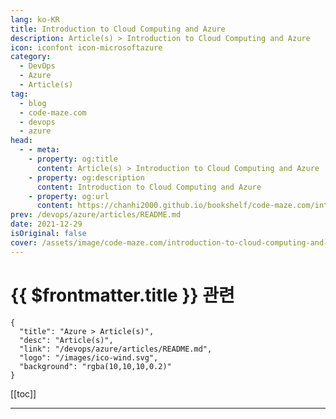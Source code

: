 ```yaml
---
lang: ko-KR
title: Introduction to Cloud Computing and Azure
description: Article(s) > Introduction to Cloud Computing and Azure
icon: iconfont icon-microsoftazure
category: 
  - DevOps
  - Azure
  - Article(s)
tag: 
  - blog
  - code-maze.com
  - devops
  - azure
head:  
  - - meta:
    - property: og:title
      content: Article(s) > Introduction to Cloud Computing and Azure
    - property: og:description
      content: Introduction to Cloud Computing and Azure
    - property: og:url
      content: https://chanhi2000.github.io/bookshelf/code-maze.com/introduction-to-cloud-computing-and-azure.html
prev: /devops/azure/articles/README.md
date: 2021-12-29
isOriginal: false
cover: /assets/image/code-maze.com/introduction-to-cloud-computing-and-azure/banner.png
---
```


# {{ $frontmatter.title }} 관련

```component VPCard
{
  "title": "Azure > Article(s)",
  "desc": "Article(s)",
  "link": "/devops/azure/articles/README.md",
  "logo": "/images/ico-wind.svg",
  "background": "rgba(10,10,10,0.2)"
}
```

[[toc]]

---

<SiteInfo
  name="Introduction to Cloud Computing and Azure"
  desc="In this article, we are going to discuss the fundamentals of Cloud Computing and Microsoft Azure and various services offered by it."
  url="https://code-maze.com/introduction-to-cloud-computing-and-azure/"
  logo="/assets/image/code-maze.com/favicon.png"
  preview="/assets/image/code-maze.com/introduction-to-cloud-computing-and-azure/banner.png"/>

<!-- TODO: 작성 -->
